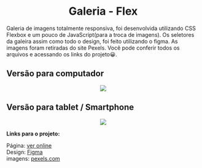 
<div align="center">
  <h1>Galeria - Flex</h1>
  <div align="left">
  Galeria de imagens totalmente responsiva, foi desenvolvida utilizando CSS Flexbox e um pouco de JavaScript(para a troca de imagens). 
    Os seletores da galeira assim como todo o design, foi feito utilizando o figma. As imagens foram retiradas do site Pexels. Você pode conferir todos os arquivos e acessando os links do projeto😀. 


  </div border="1">
  <h2 align="left">Versão para computador</h2>
  <img src="https://user-images.githubusercontent.com/17308374/169313841-4b9a9c4e-06d8-4682-9c03-18fd8e07a502.png">
  <h2 align="left">Versão para tablet / Smartphone</h2>
  <img src="https://user-images.githubusercontent.com/17308374/169314126-0242d297-d482-40e2-b955-d04c0c7d3ccb.png">
  </div>
  
 <strong>Links para o projeto:</strong>

Página: [ver online](https://bit.ly/3a4qqyd)
<br>
Design: [Figma](https://bit.ly/38DJmUi)
<br>
imagens: [pexels.com](https://www.pexels.com/pt-br/procurar/city/)
